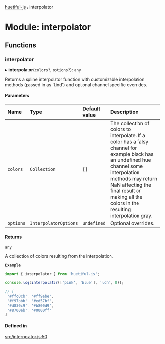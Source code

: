 [huetiful-js](../README.md) / interpolator

# Module: interpolator

## Functions

### interpolator

▸ **interpolator**(`colors?`, `options?`): `any`

Returns a spline interpolator function with customizable interpolation methods (passed in as 'kind') and optional channel specific overrides.

#### Parameters

| Name | Type | Default value | Description |
| :------ | :------ | :------ | :------ |
| `colors` | `Collection` | `[]` | The collection of colors to interpolate. If a color has a falsy channel for example black has an undefined hue channel some interpolation methods may return NaN affecting the final result or making all the colors in the resulting interpolation gray. |
| `options` | `InterpolatorOptions` | `undefined` | Optional overrides. |

#### Returns

`any`

A collection of colors resulting from the interpolation.

**`Example`**

```ts
import { interpolator } from 'huetiful-js';

console.log(interpolator(['pink', 'blue'], 'lch', 8));

// [
 '#ffc0cb', '#ff9ebe',
 '#f97bbb', '#ed57bf',
 '#d830c9', '#b800d9',
 '#8700eb', '#0000ff'
]
```

#### Defined in

[src/interpolator.js:50](https://github.com/prjctimg/huetiful/blob/ed00af0/src/interpolator.js#L50)
